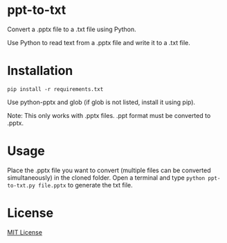 # ppt-to-txt
Convert a .pptx file to a .txt file using Python.

Use Python to read text from a .pptx file and write it to a .txt file.

# Installation

`pip install -r requirements.txt`

Use python-pptx and glob (if glob is not listed, install it using pip).

Note: This only works with .pptx files. .ppt format must be converted to .pptx.
# Usage

Place the .pptx file you want to convert (multiple files can be converted simultaneously) in the cloned folder. Open a terminal and type `python ppt-to-txt.py file.pptx` to generate the txt file.

# License
[MIT License](LICENSE)